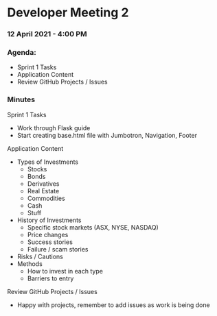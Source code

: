 # Developer Meeting 2

### 12 April 2021 - 4:00 PM

### Agenda:

- Sprint 1 Tasks
- Application Content
- Review GitHub Projects / Issues

### Minutes

Sprint 1 Tasks
- Work through Flask guide
- Start creating base.html file with Jumbotron, Navigation, Footer

Application Content
- Types of Investments
    - Stocks
    - Bonds
    - Derivatives
    - Real Estate
    - Commodities
    - Cash
    - Stuff
- History of Investments
    - Specific stock markets (ASX, NYSE, NASDAQ)
    - Price changes
    - Success stories
    - Failure / scam stories
- Risks / Cautions
- Methods
    - How to invest in each type
    - Barriers to entry

Review GitHub Projects / Issues
- Happy with projects, remember to add issues as work is being done
